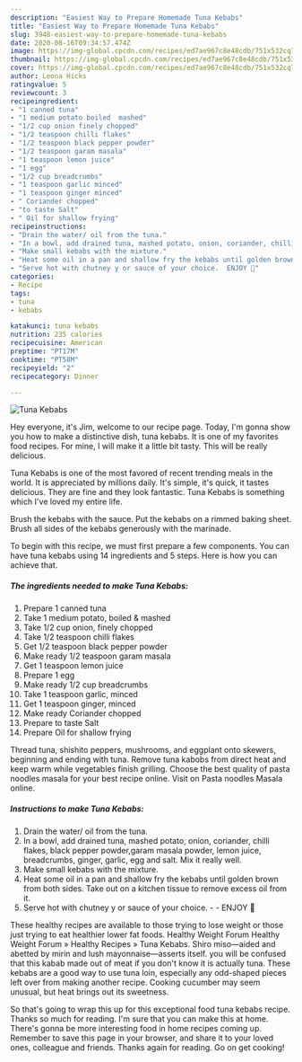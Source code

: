```yaml
---
description: "Easiest Way to Prepare Homemade Tuna Kebabs"
title: "Easiest Way to Prepare Homemade Tuna Kebabs"
slug: 3948-easiest-way-to-prepare-homemade-tuna-kebabs
date: 2020-08-16T09:34:57.474Z
image: https://img-global.cpcdn.com/recipes/ed7ae967c8e48cdb/751x532cq70/tuna-kebabs-recipe-main-photo.jpg
thumbnail: https://img-global.cpcdn.com/recipes/ed7ae967c8e48cdb/751x532cq70/tuna-kebabs-recipe-main-photo.jpg
cover: https://img-global.cpcdn.com/recipes/ed7ae967c8e48cdb/751x532cq70/tuna-kebabs-recipe-main-photo.jpg
author: Leona Hicks
ratingvalue: 5
reviewcount: 3
recipeingredient:
- "1 canned tuna"
- "1 medium potato boiled  mashed"
- "1/2 cup onion finely chopped"
- "1/2 teaspoon chilli flakes"
- "1/2 teaspoon black pepper powder"
- "1/2 teaspoon garam masala"
- "1 teaspoon lemon juice"
- "1 egg"
- "1/2 cup breadcrumbs"
- "1 teaspoon garlic minced"
- "1 teaspoon ginger minced"
- " Coriander chopped"
- "to taste Salt"
- " Oil for shallow frying"
recipeinstructions:
- "Drain the water/ oil from the tuna."
- "In a bowl, add drained tuna, mashed potato, onion, coriander, chilli flakes, black pepper powder,garam masala powder, lemon juice, breadcrumbs, ginger, garlic, egg and salt. Mix it really well."
- "Make small kebabs with the mixture."
- "Heat some oil in a pan and shallow fry the kebabs until golden brown from both sides. Take out on a kitchen tissue to remove excess oil from it."
- "Serve hot with chutney y or sauce of your choice.  ENJOY 🌹"
categories:
- Recipe
tags:
- tuna
- kebabs

katakunci: tuna kebabs 
nutrition: 235 calories
recipecuisine: American
preptime: "PT17M"
cooktime: "PT58M"
recipeyield: "2"
recipecategory: Dinner

---
```



![Tuna Kebabs](https://img-global.cpcdn.com/recipes/ed7ae967c8e48cdb/751x532cq70/tuna-kebabs-recipe-main-photo.jpg)

Hey everyone, it's Jim, welcome to our recipe page. Today, I'm gonna show you how to make a distinctive dish, tuna kebabs. It is one of my favorites food recipes. For mine, I will make it a little bit tasty. This will be really delicious.

Tuna Kebabs is one of the most favored of recent trending meals in the world. It is appreciated by millions daily. It's simple, it's quick, it tastes delicious. They are fine and they look fantastic. Tuna Kebabs is something which I've loved my entire life.

Brush the kebabs with the sauce. Put the kebabs on a rimmed baking sheet. Brush all sides of the kebabs generously with the marinade.


To begin with this recipe, we must first prepare a few components. You can have tuna kebabs using 14 ingredients and 5 steps. Here is how you can achieve that.

<!--inarticleads1-->

##### The ingredients needed to make Tuna Kebabs:

1. Prepare 1 canned tuna
1. Take 1 medium potato, boiled &amp; mashed
1. Take 1/2 cup onion, finely chopped
1. Take 1/2 teaspoon chilli flakes
1. Get 1/2 teaspoon black pepper powder
1. Make ready 1/2 teaspoon garam masala
1. Get 1 teaspoon lemon juice
1. Prepare 1 egg
1. Make ready 1/2 cup breadcrumbs
1. Take 1 teaspoon garlic, minced
1. Get 1 teaspoon ginger, minced
1. Make ready  Coriander chopped
1. Prepare to taste Salt
1. Prepare  Oil for shallow frying


Thread tuna, shishito peppers, mushrooms, and eggplant onto skewers, beginning and ending with tuna. Remove tuna kabobs from direct heat and keep warm while vegetables finish grilling. Choose the best quality of pasta noodles masala for your best recipe online. Visit on Pasta noodles Masala online. 

<!--inarticleads2-->

##### Instructions to make Tuna Kebabs:

1. Drain the water/ oil from the tuna.
1. In a bowl, add drained tuna, mashed potato, onion, coriander, chilli flakes, black pepper powder,garam masala powder, lemon juice, breadcrumbs, ginger, garlic, egg and salt. Mix it really well.
1. Make small kebabs with the mixture.
1. Heat some oil in a pan and shallow fry the kebabs until golden brown from both sides. Take out on a kitchen tissue to remove excess oil from it.
1. Serve hot with chutney y or sauce of your choice. -  - ENJOY 🌹


These healthy recipes are available to those trying to lose weight or those just trying to eat healthier lower fat foods. Healthy Weight Forum Healthy Weight Forum » Healthy Recipes » Tuna Kebabs. Shiro miso—aided and abetted by mirin and lush mayonnaise—asserts itself. you will be confused that this kabab made out of meat if you don&#39;t know it is actually tuna. These kebabs are a good way to use tuna loin, especially any odd-shaped pieces left over from making another recipe. Cooking cucumber may seem unusual, but heat brings out its sweetness. 

So that's going to wrap this up for this exceptional food tuna kebabs recipe. Thanks so much for reading. I'm sure that you can make this at home. There's gonna be more interesting food in home recipes coming up. Remember to save this page in your browser, and share it to your loved ones, colleague and friends. Thanks again for reading. Go on get cooking!
